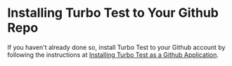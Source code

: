 # Installing Turbo Test to Your Github Repo

If you haven't already done so, install Turbo Test to your Github account
by following the instructions at [Installing Turbo Test as a Github Application](../github-app/ga-installation.md).


